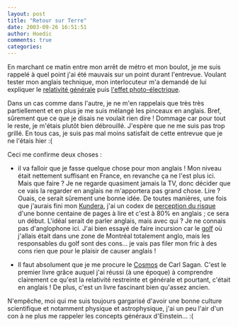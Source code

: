```yaml
---
layout: post
title: "Retour sur Terre"
date: 2003-09-26 16:51:51
author: Hoedic
comments: true
categories: 
---
```



En marchant ce matin entre mon arrêt de métro et mon boulot, je me suis rappelé à quel point j'ai été mauvais sur un point durant l'entrevue. Voulant tester mon anglais technique, mon interlocuteur m'a demandé de lui expliquer le <a href="http://fr.wikipedia.org/wiki/Relativit%E9_g%E9n%E9rale" title="Relativité générale - Wikipedia">relativité générale</a> puis <a href="http://fr.wikipedia.org/wiki/Effet_photo-%E9lectrique" title="L'effet photo-électrique - Wikipedia">l'effet photo-électrique</a>.

Dans un cas comme dans l'autre, je ne m'en rappelais que très très partiellement et en plus je me suis mélangé les pinceaux en anglais. Bref, sûrement que ce que je disais ne voulait rien dire ! Dommage car pour tout le reste, je m'étais plutôt bien débrouillé. J'espère que ne me suis pas trop grillé. En tous cas, je suis pas mal moins satisfait de cette entrevue que je ne l'étais hier :(

Ceci me confirme deux choses : 

-  il va falloir que je fasse quelque chose pour mon anglais ! Mon niveau était nettement suffisant en France, en revanche ça ne l'est plus ici. Mais que faire ? Je ne regarde quasiment jamais la TV, donc décider que ce vais la regarder en anglais ne m'apportera pas grand chose. Lire ? Ouais, ce serait sûrement une bonne idée. De toutes manières, une fois que j'aurais fini mon <a href="http://www.amazon.fr/exec/obidos/ASIN/2070370437/qid=1064587751/sr=1-1/ref=sr_1_2_1/402-8477932-5433709" title="La valse aux adieux - Amazon">Kundera</a>, j'ai un codex de <a href="http://www.progcours.umontreal.ca/cours/index_fiche_cours/MSN6144.html" title="Liste des cours à l'UdeM">perception du risque</a> d'une bonne centaine de pages à lire et c'est à 80% en anglais ; ce sera un début. L'idéal serait de parler anglais, mais avec qui ? Je ne connais pas d'anglophone ici. J'ai bien essayé de faire incursion car le <a href="http://www.clubdegolfmeadowbrook.com/" title="Club de golf de Meadowbrook">golf</a> où j'allais était dans une zone de Montréal totalement anglo, mais les responsables du golf sont des cons... je vais pas filer mon fric à des cons rien que pour le plaisir de causer anglais !

-  Il faut absolument que je me procure le <a href="http://www.amazon.com/exec/obidos/ASIN/0375508325/qid=1064587467/sr=2-1/ref=sr_2_1/104-8466196-6681502" title="Cosmos - Amazon">Cosmos</a> de Carl Sagan. C'est le premier livre grâce auquel j'ai réussi (à une époque) à comprendre clairement ce qu'est la relativité restreinte et générale et pourtant, c'était en anglais ! De plus, c'est un livre fascinant bien qu'assez ancien.

N'empêche, moi qui me suis toujours gargarisé d'avoir une bonne culture scientifique et notamment physique et astrophysique, j'ai un peu l'air d'un con à ne plus me rappeler les concepts généraux d'Einstein… :(
